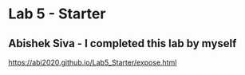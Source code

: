 # Lab 5 - Starter
## Abishek Siva - I completed this lab by myself
https://abi2020.github.io/Lab5_Starter/expose.html
